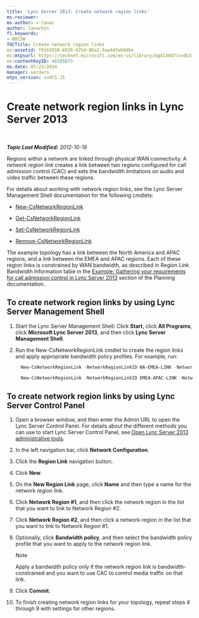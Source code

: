 ```yaml
---
title: 'Lync Server 2013: Create network region links'
ms.reviewer: 
ms.author: v-lanac
author: lanachin
f1.keywords:
- NOCSH
TOCTitle: Create network region links
ms:assetid: f8163910-8935-475d-88a2-3aa44feb9dbe
ms:mtpsurl: https://technet.microsoft.com/en-us/library/Gg413047(v=OCS.15)
ms:contentKeyID: 48185873
ms.date: 07/23/2014
manager: serdars
mtps_version: v=OCS.15
---
```


<div data-xmlns="http://www.w3.org/1999/xhtml">

<div class="topic" data-xmlns="http://www.w3.org/1999/xhtml" data-msxsl="urn:schemas-microsoft-com:xslt" data-cs="https://msdn.microsoft.com/">

<div data-asp="https://msdn2.microsoft.com/asp">

# Create network region links in Lync Server 2013

</div>

<div id="mainSection">

<div id="mainBody">

<span> </span>

_**Topic Last Modified:** 2012-10-19_

Regions within a network are linked through physical WAN connectivity. A *network region link* creates a link between two regions configured for call admission control (CAC) and sets the bandwidth limitations on audio and video traffic between these regions.

For details about working with network region links, see the Lync Server Management Shell documentation for the following cmdlets:

  - [New-CsNetworkRegionLink](https://docs.microsoft.com/powershell/module/skype/New-CsNetworkRegionLink)

  - [Get-CsNetworkRegionLink](https://docs.microsoft.com/powershell/module/skype/Get-CsNetworkRegionLink)

  - [Set-CsNetworkRegionLink](https://docs.microsoft.com/powershell/module/skype/Set-CsNetworkRegionLink)

  - [Remove-CsNetworkRegionLink](https://docs.microsoft.com/powershell/module/skype/Remove-CsNetworkRegionLink)

The example topology has a link between the North America and APAC regions, and a link between the EMEA and APAC regions. Each of these region links is constrained by WAN bandwidth, as described in Region Link Bandwidth Information table in the [Example: Gathering your requirements for call admission control in Lync Server 2013](lync-server-2013-example-of-gathering-your-requirements-for-call-admission-control.md) section of the Planning documentation.

<div>

## To create network region links by using Lync Server Management Shell

1.  Start the Lync Server Management Shell: Click **Start**, click **All Programs**, click **Microsoft Lync Server 2013**, and then click **Lync Server Management Shell**.

2.  Run the New-CsNetworkRegionLink cmdlet to create the region links and apply appropriate bandwidth policy profiles. For example, run:
    
      ```powershell
        New-CsNetworkRegionLink -NetworkRegionLinkID NA-EMEA-LINK -NetworkRegionID1 NorthAmerica -NetworkRegionID2 EMEA -BWPolicyProfileID 50Mb_Link
      ```
    
      ```powershell
        New-CsNetworkRegionLink -NetworkRegionLinkID EMEA-APAC-LINK -NetworkRegionID1 EMEA -NetworkRegionID2 APAC -BWPolicyProfileID 25Mb_Link
      ```

</div>

<div>

## To create network region links by using Lync Server Control Panel

1.  Open a browser window, and then enter the Admin URL to open the Lync Server Control Panel. For details about the different methods you can use to start Lync Server Control Panel, see [Open Lync Server 2013 administrative tools](lync-server-2013-open-lync-server-administrative-tools.md).

2.  In the left navigation bar, click **Network Configuration**.

3.  Click the **Region Link** navigation button.

4.  Click **New**.

5.  On the **New Region Link** page, click **Name** and then type a name for the network region link.

6.  Click **Network Region \#1**, and then click the network region in the list that you want to link to Network Region \#2.

7.  Click **Network Region \#2**, and then click a network region in the list that you want to link to Network Region \#1.

8.  Optionally, click **Bandwidth policy**, and then select the bandwidth policy profile that you want to apply to the network region link.
    
    <div class=" ">
    

    > [!NOTE]  
    > Apply a bandwidth policy only if the network region link is bandwidth-constrained and you want to use CAC to control media traffic on that link.

    
    </div>

9.  Click **Commit**.

10. To finish creating network region links for your topology, repeat steps 4 through 9 with settings for other regions.

</div>

</div>

<span> </span>

</div>

</div>

</div>
